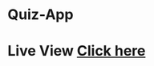 # Quiz-App

 <h1> Live View <a href="https://yasir-mukthar.github.io/Quiz-App/" > Click here </a></h1>
